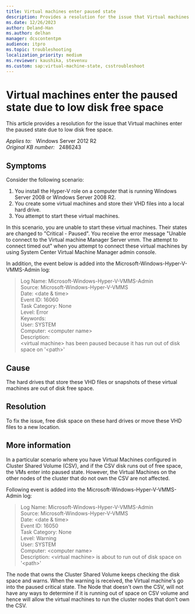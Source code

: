 ```yaml
---
title: Virtual machines enter paused state
description: Provides a resolution for the issue that Virtual machines enter the paused state due to low disk free space.
ms.date: 12/26/2023
author: Deland-Han
ms.author: delhan
manager: dcscontentpm
audience: itpro
ms.topic: troubleshooting
localization_priority: medium
ms.reviewer: kaushika, stevenxu
ms.custom: sap:virtual-machine-state, csstroubleshoot
---
```

# Virtual machines enter the paused state due to low disk free space

This article provides a resolution for the issue that Virtual machines enter the paused state due to low disk free space.

_Applies to:_ &nbsp; Windows Server 2012 R2  
_Original KB number:_ &nbsp; 2486243

## Symptoms

Consider the following scenario:

1. You install the Hyper-V role on a computer that is running Windows Server 2008 or Windows Server 2008 R2.
2. You create some virtual machines and store their VHD files into a local hard drive.
3. You attempt to start these virtual machines.

In this scenario, you are unable to start these virtual machines. Their states are changed to "Critical - Paused". You receive the error message "Unable to connect to the Virtual machine Manager Server vmm. The attempt to connect timed out" when you attempt to connect these virtual machines by using System Center Virtual Machine Manager admin console.

In addition, the event below is added into the Microsoft-Windows-Hyper-V-VMMS-Admin log:

>Log Name: Microsoft-Windows-Hyper-V-VMMS-Admin  
Source: Microsoft-Windows-Hyper-V-VMMS  
Date: \<date & time>  
Event ID: 16060  
Task Category: None  
Level: Error  
Keywords:  
User: SYSTEM  
Computer: \<computer name>  
Description:  
\<virtual machine> has been paused because it has run out of disk space on '\<path>'  

## Cause

The hard drives that store these VHD files or snapshots of these virtual machines are out of disk free space.

## Resolution

To fix the issue, free disk space on these hard drives or move these VHD files to a new location.

## More information

In a particular scenario where you have Virtual Machines configured in Cluster Shared Volume (CSV), and if the CSV disk runs out of free space, the VMs enter into paused state. However, the Virtual Machines on the other nodes of the cluster that do not own the CSV are not affected.

Following event is added into the Microsoft-Windows-Hyper-V-VMMS-Admin log:

>Log Name: Microsoft-Windows-Hyper-V-VMMS-Admin  
Source: Microsoft-Windows-Hyper-V-VMMS  
Date: \<date & time>  
Event ID: 16050  
Task Category: None  
Level: Warning  
User: SYSTEM  
Computer: \<computer name>  
Description: \<virtual machine> is about to run out of disk space on '\<path>'  

The node that owns the Cluster Shared Volume keeps checking the disk space and warns. When the warning is received, the Virtual machine's go into the paused critical state. The Node that doesn't own the CSV, will not have any ways to determine if it is running out of space on CSV volume and hence will allow the virtual machines to run the cluster nodes that don't own the CSV.

